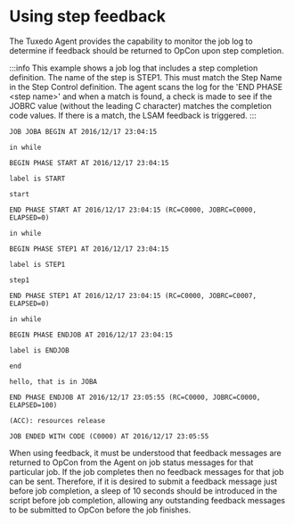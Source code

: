 # Using step feedback

The Tuxedo Agent provides the capability to monitor the job log to determine if feedback should be returned to OpCon upon step completion.

:::info
This example shows a job log that includes a step completion definition. The name of the step is STEP1. This must match the Step Name in the Step Control definition. The agent scans the log for the 'END PHASE <step name\>' and when a match is found, a check is made to see if the JOBRC value (without the leading C character) matches the completion code values. If there is a match, the LSAM feedback is triggered.
:::

```console
JOB JOBA BEGIN AT 2016/12/17 23:04:15

in while

BEGIN PHASE START AT 2016/12/17 23:04:15

label is START

start

END PHASE START AT 2016/12/17 23:04:15 (RC=C0000, JOBRC=C0000, ELAPSED=0)

in while

BEGIN PHASE STEP1 AT 2016/12/17 23:04:15

label is STEP1

step1

END PHASE STEP1 AT 2016/12/17 23:04:15 (RC=C0000, JOBRC=C0007, ELAPSED=0)

in while

BEGIN PHASE ENDJOB AT 2016/12/17 23:04:15

label is ENDJOB

end

hello, that is in JOBA

END PHASE ENDJOB AT 2016/12/17 23:05:55 (RC=C0000, JOBRC=C0000, ELAPSED=100)

(ACC): resources release

JOB ENDED WITH CODE (C0000) AT 2016/12/17 23:05:55
```

When using feedback, it must be understood that feedback messages are returned to OpCon from the Agent on job status messages for that particular job. If the job completes then no feedback messages for that job can be sent. Therefore, if it is desired to submit a feedback message just before job completion, a sleep of 10 seconds should be introduced in the script before job completion, allowing any outstanding feedback messages to be submitted to OpCon before the job finishes.
